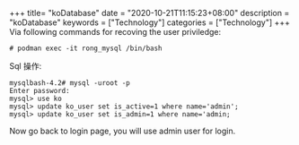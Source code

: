 +++
title= "koDatabase"
date = "2020-10-21T11:15:23+08:00"
description = "koDatabase"
keywords = ["Technology"]
categories = ["Technology"]
+++
Via following commands for recoving the user priviledge:    

```
# podman exec -it rong_mysql /bin/bash
```
Sql 操作:    

```
mysqlbash-4.2# mysql -uroot -p
Enter password: 
mysql> use ko
mysql> update ko_user set is_active=1 where name='admin';
mysql> update ko_user set is_admin=1 where name='admin;
```
Now  go back to login page, you will use admin user for login.
